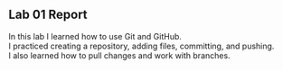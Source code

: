 ## Lab 01 Report

In this lab I learned how to use Git and GitHub.  
I practiced creating a repository, adding files, committing, and pushing.  
I also learned how to pull changes and work with branches.

